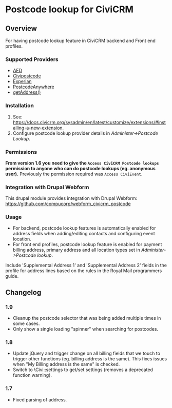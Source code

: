 # Postcode lookup for CiviCRM

## Overview

For having postcode lookup feature in CiviCRM backend and Front end profiles.

### Supported Providers

* [AFD](http://www.afd.co.uk)
* [Civipostcode](http://civipostcode.com/)
* [Experian](http://www.qas.co.uk)
* [PostcodeAnywhere](http://www.postcodeanywhere.co.uk/)
* [getAddress()](https://getaddress.io/)

### Installation

1. See: https://docs.civicrm.org/sysadmin/en/latest/customize/extensions/#installing-a-new-extension.
1. Configure postcode lookup provider details in *Administer->Postcode Lookup*.

### Permissions

**From version 1.6 you need to give the `Access CiviCRM Postcode lookups` permission to anyone who can do postcode lookups (eg. anonymous user).**  Previously the permission required was `Access CiviEvent`.

### Integration with Drupal Webform
This drupal module provides integration with Drupal Webform: https://github.com/compucorp/webform_civicrm_postcode

### Usage

* For backend, postcode lookup features is automatically enabled for address fields when adding/editing
contacts and configuring event location.
* For front end profiles, postcode lookup feature is enabled for payment billing address, primary address
and all location types set in *Administer->Postcode lookup*.

Include 'Supplemental Address 1' and 'Supplemental Address 2' fields in the profile for address lines based on the rules in the Royal Mail programmers guide.

## Changelog

### 1.9
* Cleanup the postcode selector that was being added multiple times in some cases.
* Only show a single loading "spinner" when searching for postcodes.

### 1.8
* Update jQuery and trigger change on all billing fields that we touch to trigger other functions (eg. billing address is the same). This fixes issues when "My Billing address is the same" is checked.
* Switch to \Civi::settings to get/set settings (removes a deprecated function warning).

### 1.7
* Fixed parsing of address.

